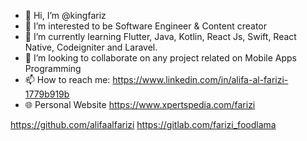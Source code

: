- 👋 Hi, I’m @kingfariz
- 👀 I’m interested to be Software Engineer & Content creator
- 🌱 I’m currently learning Flutter, Java, Kotlin, React Js, Swift, React Native, Codeigniter and Laravel.
- 💞️ I’m looking to collaborate on any project related on Mobile Apps Programming
- 📫 How to reach me: https://www.linkedin.com/in/alifa-al-farizi-1779b919b
- 🌐 Personal Website https://www.xpertspedia.com/farizi


https://github.com/alifaalfarizi
https://gitlab.com/farizi_foodlama
<!---
kingfariz/kingfariz is a ✨ special ✨ repository because its `README.md` (this file) appears on your GitHub profile.
You can click the Preview link to take a look at your changes.
--->
